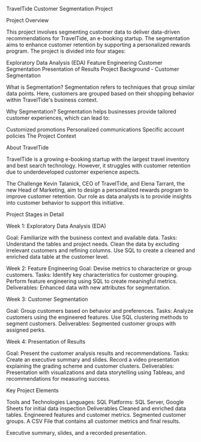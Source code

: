 TravelTide Customer Segmentation Project

Project Overview

This project involves segmenting customer data to deliver data-driven recommendations for TravelTide, an e-booking startup. The segmentation aims to enhance customer retention by supporting a personalized rewards program. The project is divided into four stages:

Exploratory Data Analysis (EDA)
Feature Engineering
Customer Segmentation
Presentation of Results
Project Background - Customer Segmentation

What is Segmentation?
Segmentation refers to techniques that group similar data points. Here, customers are grouped based on their shopping behavior within TravelTide's business context.

Why Segmentation?
Segmentation helps businesses provide tailored customer experiences, which can lead to:

Customized promotions
Personalized communications
Specific account policies
The Project Context

About TravelTide

TravelTide is a growing e-booking startup with the largest travel inventory and best search technology. However, it struggles with customer retention due to underdeveloped customer experience aspects.

The Challenge
Kevin Talanick, CEO of TravelTide, and Elena Tarrant, the new Head of Marketing, aim to design a personalized rewards program to improve customer retention. Our role as data analysts is to provide insights into customer behavior to support this initiative.

Project Stages in Detail

Week 1: Exploratory Data Analysis (EDA)


Goal: Familiarize with the business context and available data.
Tasks:
Understand the tables and project needs.
Clean the data by excluding irrelevant customers and refining columns.
Use SQL to create a cleaned and enriched data table at the customer level.


Week 2: Feature Engineering
Goal: Devise metrics to characterize or group customers.
Tasks:
Identify key characteristics for customer grouping.
Perform feature engineering using SQL to create meaningful metrics.
Deliverables: Enhanced data with new attributes for segmentation.


Week 3: Customer Segmentation


Goal: Group customers based on behavior and preferences.
Tasks:
Analyze customers using the engineered features.
Use SQL clustering methods to segment customers.
Deliverables: Segmented customer groups with assigned perks.


Week 4: Presentation of Results


Goal: Present the customer analysis results and recommendations.
Tasks:
Create an executive summary and slides.
Record a video presentation explaining the grading scheme and customer clusters.
Deliverables: Presentation with visualizations and data storytelling using Tableau, and recommendations for measuring success.


Key Project Elements


Tools and Technologies
Languages: SQL
Platforms: SQL Server, Google Sheets for initial data inspection
Deliverables
Cleaned and enriched data tables.
Engineered features and customer metrics.
Segmented customer groups.
A CSV File that contains all customer metrics and final results.

Executive summary, slides, and a recorded presentation.


